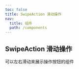 ```yaml
---
toc: false
title: SwipeAction 滑动操作
nav:
  title: 组件
  path: /components
---
```


## SwipeAction 滑动操作

可以左右滑动来展示操作按钮的组件

<code src="./demo/index.tsx"></code>

<API />
